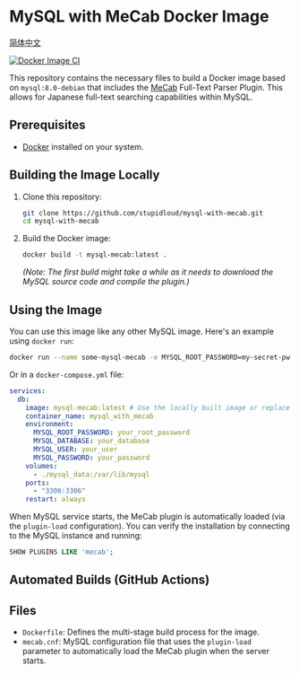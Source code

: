 # MySQL with MeCab Docker Image

[简体中文](README.cn.md)

[![Docker Image CI](https://github.com/stupidloud/mysql-with-mecab/actions/workflows/docker-publish.yml/badge.svg)](https://github.com/stupidloud/mysql-with-mecab/actions/workflows/docker-publish.yml)

This repository contains the necessary files to build a Docker image based on `mysql:8.0-debian` that includes the [MeCab](https://taku910.github.io/mecab/) Full-Text Parser Plugin. This allows for Japanese full-text searching capabilities within MySQL.
## Prerequisites

*   [Docker](https://docs.docker.com/get-docker/) installed on your system.

## Building the Image Locally

1.  Clone this repository:
    ```bash
    git clone https://github.com/stupidloud/mysql-with-mecab.git
    cd mysql-with-mecab
    ```
2.  Build the Docker image:
    ```bash
    docker build -t mysql-mecab:latest .
    ```
    *(Note: The first build might take a while as it needs to download the MySQL source code and compile the plugin.)*

## Using the Image

You can use this image like any other MySQL image. Here's an example using `docker run`:

```bash
docker run --name some-mysql-mecab -e MYSQL_ROOT_PASSWORD=my-secret-pw -d mysql-mecab:latest
```

Or in a `docker-compose.yml` file:

```yaml
services:
  db:
    image: mysql-mecab:latest # Use the locally built image or replace with your published image (e.g., your-dockerhub-username/mysql-mecab:latest)
    container_name: mysql_with_mecab
    environment:
      MYSQL_ROOT_PASSWORD: your_root_password
      MYSQL_DATABASE: your_database
      MYSQL_USER: your_user
      MYSQL_PASSWORD: your_password
    volumes:
      - ./mysql_data:/var/lib/mysql
    ports:
      - "3306:3306"
    restart: always
```

When MySQL service starts, the MeCab plugin is automatically loaded (via the `plugin-load` configuration). You can verify the installation by connecting to the MySQL instance and running:

```sql
SHOW PLUGINS LIKE 'mecab';
```

## Automated Builds (GitHub Actions)

## Files

*   `Dockerfile`: Defines the multi-stage build process for the image.
*   `mecab.cnf`: MySQL configuration file that uses the `plugin-load` parameter to automatically load the MeCab plugin when the server starts.